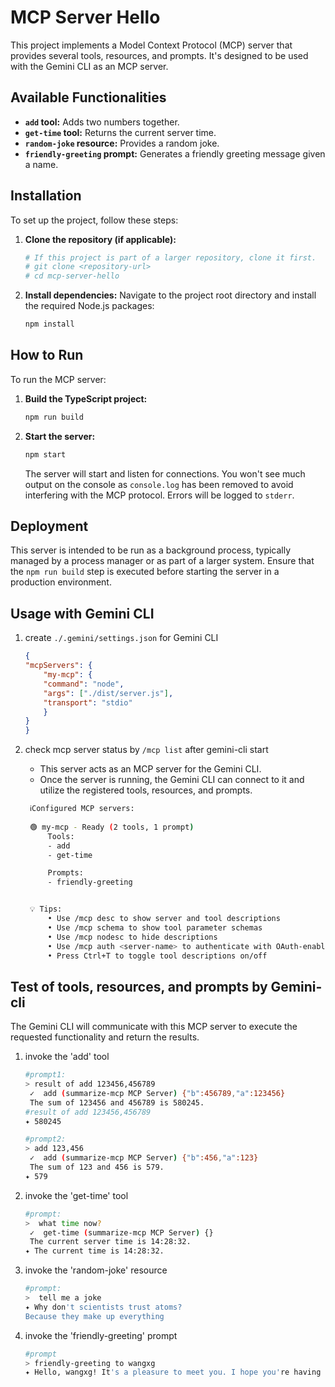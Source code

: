 # MCP Server Hello

This project implements a Model Context Protocol (MCP) server that provides several tools, resources, and prompts. It's designed to be used with the Gemini CLI as an MCP server.

## Available Functionalities

*   **`add` tool:** Adds two numbers together.
*   **`get-time` tool:** Returns the current server time.
*   **`random-joke` resource:** Provides a random joke.
*   **`friendly-greeting` prompt:** Generates a friendly greeting message given a name.

## Installation

To set up the project, follow these steps:

1.  **Clone the repository (if applicable):**
    ```bash
    # If this project is part of a larger repository, clone it first.
    # git clone <repository-url>
    # cd mcp-server-hello
    ```

2.  **Install dependencies:**
    Navigate to the project root directory and install the required Node.js packages:
    ```bash
    npm install
    ```

## How to Run

To run the MCP server:

1.  **Build the TypeScript project:**
    ```bash
    npm run build
    ```

2.  **Start the server:**
    ```bash
    npm start
    ```
    The server will start and listen for connections. You won't see much output on the console as `console.log` has been removed to avoid interfering with the MCP protocol. Errors will be logged to `stderr`.

## Deployment

This server is intended to be run as a background process, typically managed by a process manager or as part of a larger system. Ensure that the `npm run build` step is executed before starting the server in a production environment.

## Usage with Gemini CLI
1. create `./.gemini/settings.json` for Gemini CLI
    ```json
    {
    "mcpServers": {
        "my-mcp": {
        "command": "node",
        "args": ["./dist/server.js"],
        "transport": "stdio"
        }
    }
    }
    ```
2. check mcp server status by `/mcp list` after gemini-cli start  
   - This server acts as an MCP server for the Gemini CLI. 
   - Once the server is running, the Gemini CLI can connect to it and utilize the registered tools, resources, and prompts.

   ```bash
    ℹConfigured MCP servers:
    
    🟢 my-mcp - Ready (2 tools, 1 prompt)
        Tools:
        - add
        - get-time

        Prompts:
        - friendly-greeting


    💡 Tips:
        • Use /mcp desc to show server and tool descriptions
        • Use /mcp schema to show tool parameter schemas
        • Use /mcp nodesc to hide descriptions
        • Use /mcp auth <server-name> to authenticate with OAuth-enabled servers
        • Press Ctrl+T to toggle tool descriptions on/off   
   ```  

## Test of tools, resources, and prompts by Gemini-cli
The Gemini CLI will communicate with this MCP server to execute the requested functionality and return the results.
1. invoke the 'add' tool 
   ```bash
   #prompt1: 
   > result of add 123456,456789 
    ✓  add (summarize-mcp MCP Server) {"b":456789,"a":123456}        
    The sum of 123456 and 456789 is 580245.   
   #result of add 123456,456789 
   ✦ 580245

   #prompt2: 
   > add 123,456 
    ✓  add (summarize-mcp MCP Server) {"b":456,"a":123}       
    The sum of 123 and 456 is 579.   
   ✦ 579
   ```  
2. invoke the 'get-time' tool
   ```bash
   #prompt: 
   >  what time now? 
    ✓  get-time (summarize-mcp MCP Server) {}       
    The current server time is 14:28:32. 
   ✦ The current time is 14:28:32. 
   ```  
3. invoke the 'random-joke' resource
   ```bash
   #prompt: 
   >  tell me a joke 
   ✦ Why don't scientists trust atoms?    
   Because they make up everything 
   ```  
4. invoke the 'friendly-greeting' prompt
   ```bash
   #prompt
   > friendly-greeting to wangxg 
   ✦ Hello, wangxg! It's a pleasure to meet you. I hope you're having a fantastic day
   ```